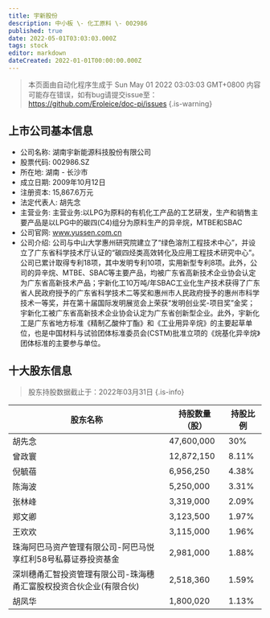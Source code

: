 ```yaml
---
title: 宇新股份
description: 中小板 \- 化工原料 \- 002986
published: true
date: 2022-05-01T03:03:03.000Z
tags: stock
editor: markdown
dateCreated: 2022-01-01T00:00:00.000Z
---
```


> 本页面由自动化程序生成于 Sun May 01 2022 03:03:03 GMT+0800
> 内容可能存在错误，如有bug请提交issue至：https://github.com/Eroleice/doc-pi/issues
{.is-warning}

## 上市公司基本信息
- 公司名称: 湖南宇新能源科技股份有限公司
- 股票代码: 002986.SZ
- 所在地: 湖南 - 长沙市
- 成立日期: 2009年10月12日
- 注册资本: 15,867.6万元
- 法定代表人: 胡先念
- 主营业务: 主营业务:以LPG为原料的有机化工产品的工艺研发，生产和销售主要产品是以LPG中的碳四(C4)组分为原料生产的异辛烷，MTBE和SBAC
- 公司官网: www.yussen.com.cn
- 公司介绍: 公司与中山大学惠州研究院建立了“绿色溶剂工程技术中心”，并设立了广东省科学技术厅认证的“碳四烃类高效转化及应用工程技术研究中心”。公司已累计取得专利18项，其中发明专利10项，实用新型专利8项。此外，公司的异辛烷、MTBE、SBAC等主要产品，均被广东省高新技术企业协会认定为广东省高新技术产品；宇新化工10万吨/年SBAC工业化生产技术获得了广东省人民政府授予的广东省科学技术二等奖和惠州市人民政府授予的惠州市科学技术一等奖，并在第十届国际发明展览会上荣获“发明创业奖-项目奖”金奖；宇新化工被广东省高新技术企业协会认定为广东省创新型企业。此外，宇新化工是广东省地方标准《精制乙酸仲丁酯》和《工业用异辛烷》的主要起草单位，也是中国材料与试验团体标准委员会(CSTM)批准立项的《烷基化异辛烷》团体标准的主要参与单位。


## 十大股东信息
> 股东持股数据截止于：2022年03月31日
{.is-info}

| 股东名称 | 持股数量（股） | 持股比例 |
| --- | --- | --- |
| 胡先念 | 47,600,000 | 30% |
| 曾政寰 | 12,872,150 | 8.11% |
| 倪毓蓓 | 6,956,250 | 4.38% |
| 陈海波 | 5,250,000 | 3.31% |
| 张林峰 | 3,319,000 | 2.09% |
| 郑文卿 | 3,123,500 | 1.97% |
| 王欢欢 | 3,115,000 | 1.96% |
| 珠海阿巴马资产管理有限公司-阿巴马悦享红利58号私募证券投资基金 | 2,981,000 | 1.88% |
| 深圳穗甬汇智投资管理有限公司-珠海穗甬汇富股权投资合伙企业(有限合伙) | 2,518,360 | 1.59% |
| 胡凤华 | 1,800,020 | 1.13% |




